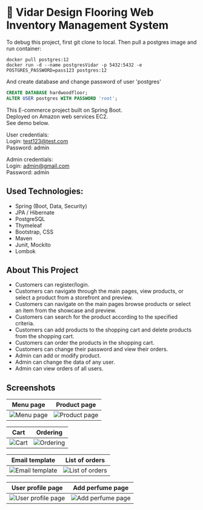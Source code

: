 # :hibiscus: Vidar Design Flooring Web Inventory Management System

To debug this project, first git clone to local. Then pull a postgres image and run container: 
```shell
docker pull postgres:12
docker run -d --name postgresVidar -p 5432:5432 -e POSTGRES_PASSWORD=pass123 postgres:12
```
And create database and change password of user 'postgres'
```sql
CREATE DATABASE hardwoodfloor;
ALTER USER postgres WITH PASSWORD 'root';
```

This E-commerce project built on Spring Boot.<br>
Deployed on Amazon web services EC2.<br>
See demo below.

User credentials:<br>
Login: test123@test.com <br>
Password: admin

Admin credentials:<br>
Login: admin@gmail.com <br>
Password: admin

## Used Technologies:

* Spring (Boot, Data, Security)
* JPA / Hibernate
* PostgreSQL
* Thymeleaf
* Bootstrap, CSS
* Maven
* Junit, Mockito
* Lombok

## About This Project
* Customers can register/login.
* Customers can navigate through the main pages, view products, or select a product from a storefront and preview.
* Customers can navigate on the main pages browse products or select an item from the showcase and preview.
* Customers can search for the product according to the specified criteria.
* Customers can add products to the shopping cart and delete products from the shopping cart.
* Customers can order the products in the shopping cart.
* Customers can change their password and view their orders.
* Admin can add or modify product.
* Admin can change the data of any user.
* Admin can view orders of all users.

## Screenshots

Menu page      |  Product page
:------------------------:|:-------------------------:
![Menu page](https://i.ibb.co/rkSZ5Qq/1.png)  |  ![Product page](https://i.ibb.co/4jk3R0s/2.png)

Cart  |  Ordering
:------------------------:|:-------------------------:
![Cart](https://i.ibb.co/mBKP5F3/3.png)  |  ![Ordering](https://i.ibb.co/WVRdRW1/4.png)

Email template  |  List of orders
:------------------------:|:-------------------------:
![Email template](https://i.ibb.co/bmKTLPJ/email-template.jpg)  |  ![List of orders](https://i.ibb.co/Rp21f3k/5.png)

User profile page  |  Add perfume page
:------------------------:|:-------------------------:
![User profile page](https://i.ibb.co/Fz1dB7L/6.png)  |  ![Add perfume page](https://i.ibb.co/ykX4hcG/7.png)